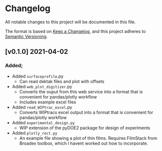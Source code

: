 # Changelog
All notable changes to this project will be documented in this file.

The format is based on [Keep a Changelog](https://keepachangelog.com/en/1.0.0/),
and this project adheres to [Semantic Versioning](https://semver.org/spec/v2.0.0.html).

## [v0.1.0] 2021-04-02
### Added;
- Added `surfaceprofile`.py
    - Can read dektak files and plot with offsets
- Added `web_plot_digitizer`.py
    - Converts the ouput from this web service into a format that is convenient for pandas/plotly workflow
    - Includes example excel files
- Added `read_WIPtrac_excel`.py
    - Converts WIPtracs excel output into a format that is convenient for pandas/plotly workflow
- Added `experimental_design.py`
    - WIP extension of the pyDOE2 package for design of experiments
- Added `plotly_rect.py`
    - An example file showing a plot of thin films. Requires FilmStack from Broadex toolbox, which I havent worked out how to incorporate.

